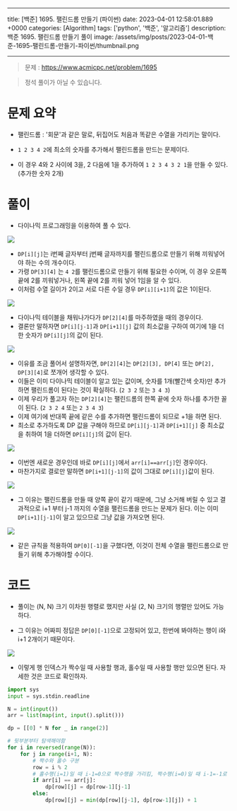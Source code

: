 

---
title: [백준] 1695. 팰린드롬 만들기 (파이썬)
date: 2023-04-01 12:58:01.889 +0000
categories: [Algorithm]
tags: ['python', '백준', '알고리즘']
description: 백준 1695. 팰린드롬 만들기 풀이
image: /assets/img/posts/2023-04-01-백준-1695-팰린드롬-만들기-파이썬/thumbnail.png

---

> 문제 : https://www.acmicpc.net/problem/1695

> 정석 풀이가 아닐 수 있습니다.

# 문제 요약

- 팰린드롬 : '회문'과 같은 말로, 뒤집어도 처음과 똑같은 수열을 가리키는 말이다.

- `1 2 3 4 2`에 최소의 숫자를 추가해서 팰린드롬을 만드는 문제이다.

- 이 경우 4와 2 사이에 3을, 2 다음에 1을 추가하여 `1 2 3 4 3 2 1`을 만들 수 있다. (추가한 숫자 2개)

# 풀이

- 다이나믹 프로그래밍을 이용하여 풀 수 있다.

![](/assets/img/posts/2023-04-01-백준-1695-팰린드롬-만들기-파이썬/img0.png)

- `DP[i][j]`는 i번째 글자부터 j번째 글자까지를 팰린드롬으로 만들기 위해 끼워넣어야 하는 수의 개수이다.
- 가령 `DP[3][4]` 는 `4 2`를 팰린드롬으로 만들기 위해 필요한 수이며, 이 경우 오른쪽 끝에 2를 끼워넣거나, 왼쪽 끝에 2를 끼워 넣어 1임을 알 수 있다.
- 이처럼 수열 길이가 2이고 서로 다른 수일 경우 `DP[i][i+1]`의 값은 1이된다.

![](/assets/img/posts/2023-04-01-백준-1695-팰린드롬-만들기-파이썬/img1.png)

- 다이나믹 테이블을 채워나가다가 `DP[2][4]`를 마주하였을 때의 경우이다.
- 결론만 말하자면 `DP[i][j-1]`과 `DP[i+1][j]` 값의 최소값을 구하여 여기에 1을 더한 숫자가 `DP[i][j]`의 값이 된다.

![](/assets/img/posts/2023-04-01-백준-1695-팰린드롬-만들기-파이썬/img2.png)

- 이유를 조금 풀어서 설명하자면, `DP[2][4]`는 `DP[2][3], DP[4]` 또는 `DP[2], DP[3][4]`로 쪼개어 생각할 수 있다.
- 이들은 이미 다이나믹 테이블이 알고 있는 값이며, 숫자를 1개(빨간색 숫자)만 추가하면 팰린드롬이 된다는 것이 확실하다. (`2 3 2` 또는 `3 4 3`)
- 이제 우리가 풀고자 하는 `DP[2][4]`는 팰린드롬의 한쪽 끝에 숫자 하나를 추가한 꼴이 된다. (`2 3 2 4` 또는 `2 3 4 3`) 
- 이제 여기에 반대쪽 끝에 같은 수를 추가하면 팰린드롬이 되므로 +1을 하면 된다.
- 최소로 추가하도록 DP 값을 구해야 하므로 `DP[i][j-1]`과 `DP[i+1][j]` 중 최소값을 취하여 1을 더하면 `DP[i][j]`의 값이 된다.

![](/assets/img/posts/2023-04-01-백준-1695-팰린드롬-만들기-파이썬/img3.png)

- 이번엔 새로운 경우인데 바로 `DP[i][j]`에서 `arr[i]==arr[j]`인 경우이다.
- 마찬가지로 결로만 말하면 `DP[i+1][j-1]`의 값이 그대로 `DP[i][j]`값이 된다.

![](/assets/img/posts/2023-04-01-백준-1695-팰린드롬-만들기-파이썬/img4.png)

- 그 이유는 팰린드롬을 만들 때 양쪽 끝이 같기 때문에, 그냥 소거해 버릴 수 있고 결과적으로 i+1 부터 j-1 까지의 수열을 팰린드롬을 만드는 문제가 된다. 이는 이미 `DP[i+1][j-1]`이 알고 있으므로 그냥 값을 가져오면 된다.

![](/assets/img/posts/2023-04-01-백준-1695-팰린드롬-만들기-파이썬/img5.png)

- 같은 규칙을 적용하여 `DP[0][-1]`을 구했다면, 이것이 전체 수열을 팰린드롬으로 만들기 위해 추가해야할 수이다.

# 코드

- 풀이는 (N, N) 크기 이차원 행렬로 했지만 사실 (2, N) 크기의 행렬만 있어도 가능하다.

- 그 이유는 어짜피 정답은 `DP[0][-1]`으로 고정되어 있고, 한번에 봐야하는 행이 i와 i+1 2개이기 때문이다.

![](/assets/img/posts/2023-04-01-백준-1695-팰린드롬-만들기-파이썬/img6.png)

- 이렇게 행 인덱스가 짝수일 때 사용할 행과, 홀수일 때 사용할 행만 있으면 된다. 자세한 것은 코드로 확인하자.

```python
import sys
input = sys.stdin.readline

N = int(input())
arr = list(map(int, input().split()))

dp = [[0] * N for _ in range(2)]

# 뒷부분부터 탐색해야함
for i in reversed(range(N)):
    for j in range(i+1, N):
    	# 짝수와 홀수 구분
        row = i % 2
        # 홀수행(i=1)일 때 i-1=0으로 짝수행을 가리킴, 짝수행(i=0)일 때 i-1=-1로 홀수행을 가리킴
        if arr[i] == arr[j]:
            dp[row][j] = dp[row-1][j-1]
        else:
            dp[row][j] = min(dp[row][j-1], dp[row-1][j]) + 1
```

        